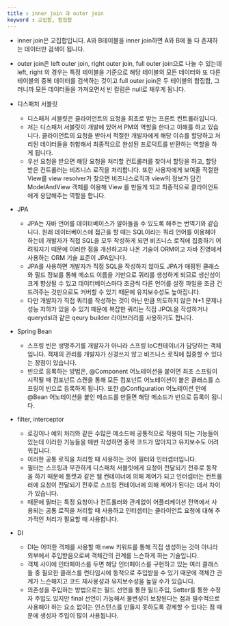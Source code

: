 ```yaml
---
title : inner join 과 outer join
keyword : 교집합, 합집합
--- 
```


- inner join은 교집합입니다. A와 B테이블을 inner join하면 A와 B에 둘 다 존재하는 데이터만 검색이 됩니다.
- outer join은 left outer join, right outer join, full outer join으로 나눌 수 있는데 left, right 의 경우는 특정 테이블을 기준으로 해당 테이블의 모든 데이터와 또 다른 테이블의 중복 데이터를 검색하는 것이고 full outer join은 두 테이블의 합집합, 그러니까 모든 데이터들을 가져오면서 빈 컬럼은 null로 채우게 됩니다.

- 디스패처 서블릿
	- 디스패처 서블릿은 클라이언트의 요청을 최초로 받는 프론트 컨트롤러입니다. 
	- 저는 디스패처 서블릿이 개발에 있어서 PM의 역할을 한다고 이해를 하고 있습니다. 클라이언트의 요청을 받아서 적절한 개발자에게 해당 이슈를 할당하고 처리된 데이터들을 취합해서 최종적으로 완성된 프로덕트를 반환하는 역할을 하게 됩니다.
	- 우선 요청을 받으면 해당 요청을 처리할 컨트롤러를 찾아서 할당을 하고, 할당 받은 컨트롤러는 비즈니스 로직을 처리합니다. 또한 사용자에게 보여줄 적절한 View를 view resolver가 찾으면 비즈니스로직과 view의 정보가 담긴 ModelAndView 객체를 이용해 View 를 만들게 되고 최종적으로 클라이언트에게 응답해주는 역할을 합니다.
- JPA
	- JPA는 자바 언어를 데이터베이스가 알아들을 수 있도록 해주는 번역기와 같습니다. 원래 데이터베이스에 접근을 할 때는 SQL이라는 쿼리 언어를 이용해야 하는데 개발자가 직접 SQL을 모두 작성하게 되면 비즈니스 로직에 집중하기 어려워지기 때문에 이러한 점을 개선하고자 나온 기술이 ORM이고 자바 진영에서 사용하는 ORM 기술 표준이 JPA입니다. 
	- JPA를 사용하면 개발자가 직접 SQL을 작성하지 않아도 JPA가 매핑된 클래스와 필드 정보를 통해 메소드 이름을 기반으로 쿼리를 생성하게 되므로 생산성이 크게 향상될 수 있고 데이터베이스마다 조금씩 다른 언어를 설정 파일을 조금 건드려주는 것만으로도 커버할 수 있기 때문에 유지보수성도 높아집니다.
	- 다만 개발자가 직접 쿼리를 작성하는 것이 아닌 만큼 의도하지 않은 N+1 문제나 성능 저하가 있을 수 있기 때문에 복잡한 쿼리는 직접 JPQL을 작성하거나 querydsl과 같은 qeury builder 라이브러리를 사용하기도 합니다.
- Spring Bean
	- 스프링 빈은 생명주기를 개발자가 아니라 스프링 IoC컨테이너가 담당하는 객체입니다. 객체의 관리를 개발자가 신경쓰지 않고 비즈니스 로직에 집중할 수 있다는 장점이 있습니다.
	- 빈으로 등록하는 방법은, @Component 어노테이션을 붙이면 최초 스프링이 시작될 때 컴포넌트 스캔을 통해 모든 컴포넌트 어노테이션이 붙은 클래스를 스프링이 빈으로 등록하게 됩니다. 또한 @Configuration 어노테이션 안에 @Bean 어노테이션을 붙인 메소드를 만들면 해당 메소드가 빈으로 등록이 됩니다.
- filter, interceptor
	- 로깅이나 예외 처리와 같은 수많은 메소드에 공통적으로 적용이 되는 기능들이 있는데 이러한 기능들을 매번 작성하면 중복 코드가 많아지고 유지보수도 어려워집니다.
	- 이러한 공통 로직을 처리할 때 사용하는 것이 필터와 인터셉터입니다.
	- 필터는 스프링과 무관하게 디스패처 서블릿에게 요청이 전달되기 전후로 동작을 하기 때문에 톰캣과 같은 웹 컨테이너에 의해 제어가 되고 인터셉터는 컨트롤러에 요청이 전달되기 전후로 스프링 컨테이너에 의해 제어가 된다는 데서 차이가 있습니다.
	- 때문에 필터는 특정 요청이나 컨트롤러와 관계없이 어플리케이션 전역에서 사용되는 공통 로직을 처리할 때 사용하고 인터셉터는 클라이언트 요청에 대해 추가적인 처리가 필요할 때 사용합니다.
- DI
	- DI는 어떠한 객체를 사용할 때 new 키워드를 통해 직접 생성하는 것이 아니라 외부에서 주입받음으로써 객체간의 관계를 느슨하게 하는 기술입니다.
	- 객체 사이에 인터페이스를 두면 해당 인터페이스를 구현하고 있는 여러 클래스들 중 필요한 클래스를 런타임시에 동적으로 주입받을 수 있기 때문에 객체간 관계가 느슨해지고 코드 재사용성과 유지보수성을 높일 수가 있습니다.
	- 의존성을 주입하는 방법으로는 필드 선언을 통한 필드주입, Setter를 통한 수정자 주입도 있지만 final 선언이 가능해서 불변성이 보장된다는 점과 필수적으로 사용해야 하는 요소 없이는 인스턴스를 만들지 못하도록 강제할 수 있다는 점 때문에 생성자 주입이 많이 사용됩니다.